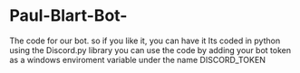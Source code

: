 # Paul-Blart-Bot-

The code for our bot. so if you like it, you can have it
Its coded in python using the Discord.py library
you can use the code by adding your bot token as a windows enviroment variable under the name DISCORD_TOKEN
